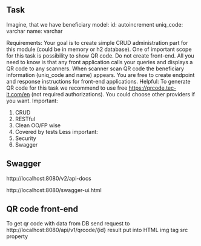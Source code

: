 ## Task
Imagine, that we have beneficiary model:
id: autoincrement
uniq_code: varchar
name: varchar

Requirements:
Your goal is to create simple CRUD administration part for this module (could be in memory or h2 database). One of important scope for this task is possibility to show QR code.
Do not create front-end.
All you need to know is that any front application calls your queries and displays a QR code to any scanners. When scanner scan QR code the beneficiary information (uniq_code and name) appears. You are free to create endpoint and response instructions for front-end applications.
Helpful:
To generate QR code for this task we recommend to use free https://qrcode.tec-it.com/en (not required authorizations). You could choose other providers if you want.
Important:
1.	CRUD
2.	RESTful
3.	Clean OO/FP wise
4.	Covered by tests
Less important:
1.	Security
2.	Swagger


## Swagger
http://localhost:8080/v2/api-docs

http://localhost:8080/swagger-ui.html

## QR code front-end

To get qr code with data from DB send request to
http://localhost:8080/api/v1/qrcode/{id}
result put into HTML img tag src property
